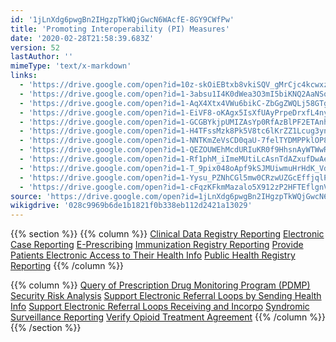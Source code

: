 ```yaml
---
id: '1jLnXdg6pwgBn2IHgzpTkWQjGwcN6WAcfE-8GY9CWfPw'
title: 'Promoting Interoperability (PI) Measures'
date: '2020-02-28T21:58:39.683Z'
version: 52
lastAuthor: ''
mimeType: 'text/x-markdown'
links:
  - 'https://drive.google.com/open?id=10z-skOiEBtxb8vkiSQV_gMrCjc4kcwxz'
  - 'https://drive.google.com/open?id=1-3absu1I4K0dWea3O3mI5biKNQ2AaNSq'
  - 'https://drive.google.com/open?id=1-AqX4Xtx4VWu6bikC-ZbGgZWQLj58GTg'
  - 'https://drive.google.com/open?id=1-EiVF8-oKAgx5IsXfUAyPrpeDrxfL4ny'
  - 'https://drive.google.com/open?id=1-GCGBYkjpUMIZAsYp0RfAzBlPF2ETAnh'
  - 'https://drive.google.com/open?id=1-H4TFssMzk8Pk5V8tc6lKrZZ1Lcug3yn'
  - 'https://drive.google.com/open?id=1-NNTKmZeVsCD0qaU-7felTYDMPPklOP8'
  - 'https://drive.google.com/open?id=1-QEZOUWEhMcdURIuKR0f9HhsnAyWTWwR'
  - 'https://drive.google.com/open?id=1-Rf1phM_iImeMUtiLcAsnTdAZxufDwAe'
  - 'https://drive.google.com/open?id=1-T_9pix048oApf9kSJMUiwmuHrHdK_Vd'
  - 'https://drive.google.com/open?id=1-Yysu_PZNhCGl5mw0CRzwUZGcEffjqlP'
  - 'https://drive.google.com/open?id=1-cFqzKFkmMazalo5X912zP2HFTEflgnV'
source: 'https://drive.google.com/open?id=1jLnXdg6pwgBn2IHgzpTkWQjGwcN6WAcfE-8GY9CWfPw'
wikigdrive: '028c9969b6de1b1821f0b338eb112d2421a13029'
---
```

{{% section %}}
{{% column %}}
[Clinical Data Registry Reporting](https://drive.google.com/open?id=10z-skOiEBtxb8vkiSQV_gMrCjc4kcwxz)
[Electronic Case Reporting](https://drive.google.com/open?id=1-3absu1I4K0dWea3O3mI5biKNQ2AaNSq)
[E-Prescribing](https://drive.google.com/open?id=1-AqX4Xtx4VWu6bikC-ZbGgZWQLj58GTg)
[Immunization Registry Reporting](https://drive.google.com/open?id=1-EiVF8-oKAgx5IsXfUAyPrpeDrxfL4ny)
[Provide Patients Electronic Access to Their Health Info](https://drive.google.com/open?id=1-GCGBYkjpUMIZAsYp0RfAzBlPF2ETAnh)
[Public Health Registry Reporting](https://drive.google.com/open?id=1-H4TFssMzk8Pk5V8tc6lKrZZ1Lcug3yn)
{{% /column %}}

{{% column %}}
[Query of Prescription Drug Monitoring Program (PDMP)](https://drive.google.com/open?id=1-NNTKmZeVsCD0qaU-7felTYDMPPklOP8)
[Security Risk Analysis](https://drive.google.com/open?id=1-QEZOUWEhMcdURIuKR0f9HhsnAyWTWwR)
[Support Electronic Referral Loops by Sending Health Info](https://drive.google.com/open?id=1-Rf1phM_iImeMUtiLcAsnTdAZxufDwAe)
[Support Electronic Referral Loops Receiving and Incorpo](https://drive.google.com/open?id=1-T_9pix048oApf9kSJMUiwmuHrHdK_Vd)
[Syndromic Surveillance Reporting](https://drive.google.com/open?id=1-Yysu_PZNhCGl5mw0CRzwUZGcEffjqlP)
[Verify Opioid Treatment Agreement](https://drive.google.com/open?id=1-cFqzKFkmMazalo5X912zP2HFTEflgnV)
{{% /column %}}
{{% /section %}}
